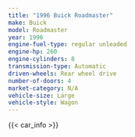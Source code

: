 ```yaml
---
title: "1996 Buick Roadmaster"
make: Buick
model: Roadmaster
year: 1996
engine-fuel-type: regular unleaded
engine-hp: 260
engine-cylinders: 8
transmission-type: Automatic
driven-wheels: Rear wheel drive
number-of-doors: 4
market-category: N/A
vehicle-size: Large
vehicle-style: Wagon
---
```


{{< car_info >}}
